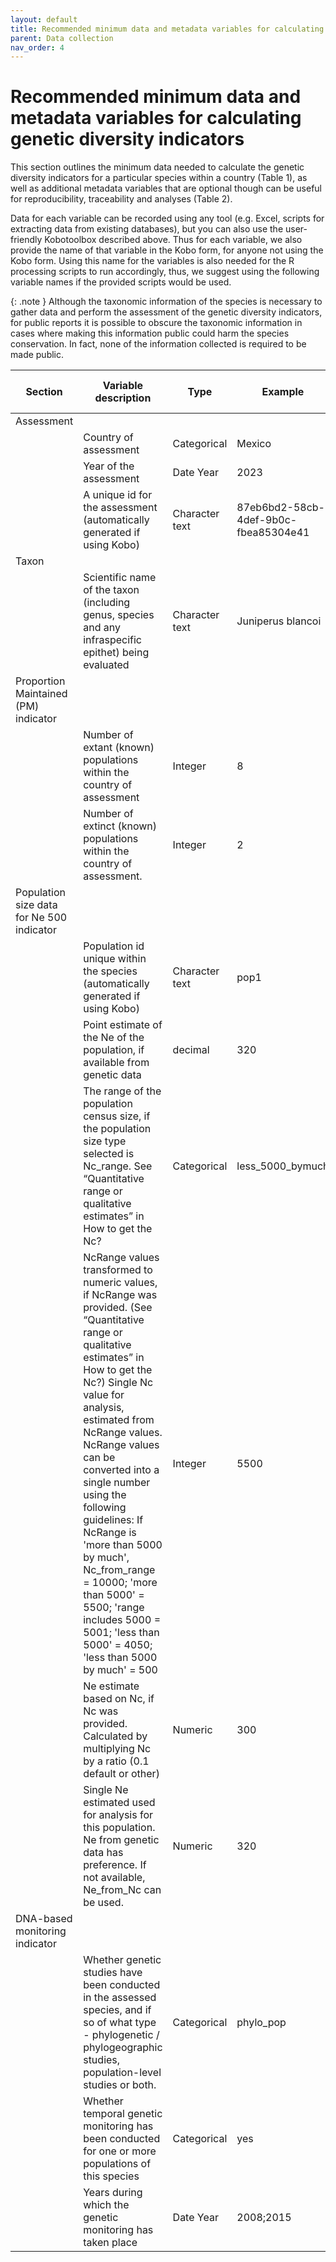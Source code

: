 ```yaml
---
layout: default
title: Recommended minimum data and metadata variables for calculating genetic diversity indicators
parent: Data collection
nav_order: 4
---
```


# Recommended minimum data and metadata variables for calculating genetic diversity indicators

This section outlines the minimum data needed to calculate the genetic diversity indicators for a particular species within a country (Table 1), as well as additional metadata variables that are optional though can be useful for reproducibility, traceability and analyses (Table 2). 

Data for each variable can be recorded using any tool (e.g. Excel, scripts for extracting data from existing databases), but you can also use the user-friendly Kobotoolbox described above. Thus for each variable, we also provide the name of that variable in the Kobo form, for anyone not using the Kobo form. Using this name for the variables is also needed for the R processing scripts to run accordingly, thus, we suggest using the following variable names if the provided scripts would be used. 

{: .note }
Although the taxonomic information of the species is necessary to gather data and perform the assessment of the genetic diversity indicators, for public reports it is possible to obscure the taxonomic information in cases where making this information public could harm the species conservation. In fact, none of the information collected is required to be made public.

| Section                                   | Variable description                                                                                                                                                                                                                                                                                                                                                                                                                                                               | Type           | Example                              | Variable name in Kobotoolbox form or processing scripts |
|-------------------------------------------|------------------------------------------------------------------------------------------------------------------------------------------------------------------------------------------------------------------------------------------------------------------------------------------------------------------------------------------------------------------------------------------------------------------------------------------------------------------------------------|----------------|--------------------------------------|---------------------------------------------------------|
| Assessment                                |                                                                                                                                                                                                                                                                                                                                                                                                                                                                                    |                |                                      |                                                         |
|                                           | Country of assessment                                                                                                                                                                                                                                                                                                                                                                                                                                                              | Categorical    | Mexico                               | country_assessment                                      |
|                                           | Year of the assessment                                                                                                                                                                                                                                                                                                                                                                                                                                                             | Date Year      | 2023                                 | year_assessment                                         |
|                                           | A unique id for the assessment (automatically generated if using Kobo)                                                                                                                                                                                                                                                                                                                                                                                                             | Character text | 87eb6bd2-58cb-4def-9b0c-fbea85304e41 | X_uuid                                                  |
| Taxon                                     |                                                                                                                                                                                                                                                                                                                                                                                                                                                                                    |                |                                      |                                                         |
|                                           | Scientific name of the taxon (including genus, species and any infraspecific epithet) being evaluated                                                                                                                                                                                                                                                                                                                                                                              | Character text | Juniperus blancoi                    | taxon                                                   |
| Proportion Maintained (PM) indicator      |                                                                                                                                                                                                                                                                                                                                                                                                                                                                                    |                |                                      |                                                         |
|                                           | Number of extant (known) populations within the country of assessment                                                                                                                                                                                                                                                                                                                                                                                                              | Integer        | 8                                    | n_extant_populations                                    |
|                                           | Number of extinct (known) populations within the country of assessment.                                                                                                                                                                                                                                                                                                                                                                                                            | Integer        | 2                                    | n_extinct_populations                                   |
| Population size data for Ne 500 indicator |                                                                                                                                                                                                                                                                                                                                                                                                                                                                                    |                |                                      |                                                         |
|                                           | Population id unique within the species (automatically generated if using Kobo)                                                                                                                                                                                                                                                                                                                                                                                                    | Character text | pop1                                 | population                                              |
|                                           | Point estimate of the Ne of the population, if available from genetic data                                                                                                                                                                                                                                                                                                                                                                                                         | decimal        | 320                                  | Ne                                                      |
|                                           | The range of the population census size,  if the population size type selected is Nc_range. See “Quantitative range or qualitative estimates” in How to get the Nc?                                                                                                                                                                                                                                                                                                                | Categorical    | less_5000_bymuch                     | NcRange                                                 |
|                                           | NcRange values transformed  to numeric values, if NcRange was provided. (See “Quantitative range or qualitative estimates” in How to get the Nc?) Single Nc value for analysis, estimated from NcRange values. NcRange values can be converted into a single number using the following guidelines:  If NcRange is 'more than 5000 by much', Nc_from_range = 10000; 'more than 5000' = 5500; 'range includes 5000 = 5001; 'less than 5000' = 4050;  'less than 5000 by much' = 500 | Integer        | 5500                                 | Nc_from_range                                           |
|                                           | Ne estimate based on Nc, if Nc was provided. Calculated by multiplying Nc by a ratio (0.1 default or other)                                                                                                                                                                                                                                                                                                                                                                        | Numeric        | 300                                  | Ne_from_Nc                                              |
|                                           | Single Ne estimated used for analysis for this population. Ne from genetic data has preference. If not available, Ne_from_Nc can be used.                                                                                                                                                                                                                                                                                                                                          | Numeric        | 320                                  | Ne_combined                                             |
| DNA-based monitoring indicator            |                                                                                                                                                                                                                                                                                                                                                                                                                                                                                    |                |                                      |                                                         |
|                                           | Whether genetic studies have been conducted in the assessed species, and if so of what type - phylogenetic / phylogeographic studies, population-level studies or both.                                                                                                                                                                                                                                                                                                            | Categorical    | phylo_pop                            | gen_studies                                             |
|                                           | Whether temporal genetic monitoring has been conducted for one or more populations of this species                                                                                                                                                                                                                                                                                                                                                                                 | Categorical    | yes                                  | temp_gen_monitoring                                     |
|                                           | Years during which the genetic monitoring has taken place                                                                                                                                                                                                                                                                                                                                                                                                                          | Date Year      | 2008;2015                            | gen_monitoring_years                                    |


